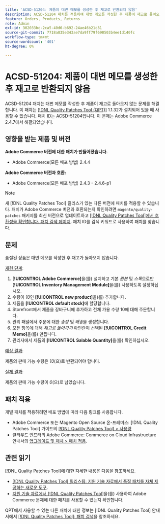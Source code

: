 ```yaml
---
title: 'ACSD-51204: 제품이 대변 메모를 생성한 후 재고로 반환되지 않음'
description: ACSD-51204 패치를 적용하여 대변 메모를 작성한 후 제품이 재고로 돌아오지 않는 Adobe Commerce 문제를 해결합니다.
feature: Orders, Products, Returns
role: Admin
exl-id: 302033bc-2ca5-40d6-b692-24ae46b21c31
source-git-commit: 7718a835e343ae7da9ff79f690503b4ee1d140fc
workflow-type: tm+mt
source-wordcount: '401'
ht-degree: 0%

---
```


# ACSD-51204: 제품이 대변 메모를 생성한 후 재고로 반환되지 않음

ACSD-51204 패치는 대변 메모를 작성한 후 제품이 재고로 돌아오지 않는 문제를 해결합니다. 이 패치는 [[!DNL Quality Patches Tool (QPT)]](/help/announcements/adobe-commerce-announcements/magento-quality-patches-released-new-tool-to-self-serve-quality-patches.md) 1.1.32가 설치되어 있을 때 사용할 수 있습니다. 패치 ID는 ACSD-51204입니다. 이 문제는 Adobe Commerce 2.4.7에서 해결되었습니다.

## 영향을 받는 제품 및 버전

**Adobe Commerce 버전에 대한 패치가 만들어졌습니다.**

* Adobe Commerce(모든 배포 방법) 2.4.4

**Adobe Commerce 버전과 호환:**

* Adobe Commerce(모든 배포 방법) 2.4.3 - 2.4.6-p1

>[!NOTE]
>
>새 [!DNL Quality Patches Tool] 릴리스가 있는 다른 버전에 패치를 적용할 수 있습니다. 패치가 Adobe Commerce 버전과 호환되는지 확인하려면 `magento/quality-patches` 패키지를 최신 버전으로 업데이트하고 [[!DNL Quality Patches Tool]에서 호환성을 확인합니다. 패치 검색 페이지](<https://experienceleague.adobe.com/tools/commerce-quality-patches/index.html?lang=ko>). 패치 ID를 검색 키워드로 사용하여 패치를 찾습니다.

## 문제

품절된 상품은 대변 메모를 작성한 후 재고가 돌아오지 않습니다.

<u>재현 단계</u>:

1. **[!UICONTROL Adobe Commerce]**&#x200B;을(를) 설치하고 기본 *원본* 및 *스톡*&#x200B;으로만 **[!UICONTROL Inventory Management Module]**&#x200B;을(를) 사용하도록 설정하십시오.
1. 수량이 *10*&#x200B;인 **[!UICONTROL new product]**&#x200B;을(를) 추가합니다.
1. 제품을 **[!UICONTROL default stock]**&#x200B;에 할당합니다.
1. Storefront에서 제품을 장바구니에 추가하고 전체 가용 수량 10에 대해 주문합니다.
1. 관리 패널에서 주문에 대한 *송장* 및 *배송*&#x200B;을 생성합니다.
1. 모든 항목에 대해 *재고로 돌아가기* 확인란이 선택된 **[!UICONTROL Credit Memo]**&#x200B;을(를) 만듭니다.
1. 관리자에서 제품의 **[!UICONTROL Salable Quantity]**&#x200B;을(를) 확인하십시오.

<u>예상 결과</u>:

제품의 판매 가능 수량은 *10*(으)로 반환되어야 합니다.

<u>실제 결과</u>:

제품의 판매 가능 수량이 *0*(으)로 남았습니다.

## 패치 적용

개별 패치를 적용하려면 배포 방법에 따라 다음 링크를 사용합니다.

* Adobe Commerce 또는 Magento Open Source 온-프레미스: [!DNL Quality Patches Tool] 가이드의 [[!DNL Quality Patches Tool] > 사용량](<https://experienceleague.adobe.com/docs/commerce-operations/tools/quality-patches-tool/usage.html?lang=ko>)
* 클라우드 인프라의 Adobe Commerce: Commerce on Cloud Infrastructure 안내서의 [업그레이드 및 패치 > 패치 적용](https://experienceleague.adobe.com/docs/commerce-cloud-service/user-guide/develop/upgrade/apply-patches.html?lang=ko).

## 관련 읽기

[!DNL Quality Patches Tool]에 대한 자세한 내용은 다음을 참조하세요.

* [[!DNL Quality Patches Tool] 릴리스됨: 지원 기술 자료에서 품질 패치를 자체 제공하는 새로운 도구](/help/announcements/adobe-commerce-announcements/magento-quality-patches-released-new-tool-to-self-serve-quality-patches.md).
* [지원 기술 자료에서  [!DNL Quality Patches Tool]](/help/support-tools/patches-available-in-qpt-tool/check-patch-for-magento-issue-with-magento-quality-patches.md)을(를) 사용하여 Adobe Commerce 문제에 대한 패치를 사용할 수 있는지 확인합니다.

QPT에서 사용할 수 있는 다른 패치에 대한 정보는 [!DNL Quality Patches Tool] 안내서에서 [[!DNL Quality Patches Tool]: 패치 검색](<https://experienceleague.adobe.com/tools/commerce-quality-patches/index.html?lang=ko>)을 참조하세요.
